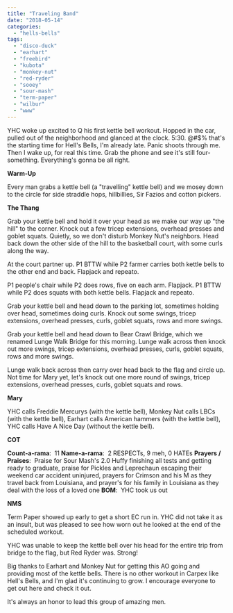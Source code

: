 ```yaml
---
title: "Traveling Band"
date: "2018-05-14"
categories: 
  - "hells-bells"
tags: 
  - "disco-duck"
  - "earhart"
  - "freebird"
  - "kubota"
  - "monkey-nut"
  - "red-ryder"
  - "sooey"
  - "sour-mash"
  - "term-paper"
  - "wilbur"
  - "www"
---
```


YHC woke up excited to Q his first kettle bell workout. Hopped in the car, pulled out of the neighborhood and glanced at the clock. 5:30. @#$% that's the starting time for Hell's Bells, I'm already late. Panic shoots through me. Then I wake up, for real this time. Grab the phone and see it's still four-something. Everything's gonna be all right.

**Warm-Up**

Every man grabs a kettle bell (a "travelling" kettle bell) and we mosey down to the circle for side straddle hops, hillbillies, Sir Fazios and cotton pickers.

**The Thang**

Grab your kettle bell and hold it over your head as we make our way up "the hill" to the corner. Knock out a few tricep extensions, overhead presses and goblet squats. Quietly, so we don't disturb Monkey Nut's neighbors. Head back down the other side of the hill to the basketball court, with some curls along the way.

At the court partner up. P1 BTTW while P2 farmer carries both kettle bells to the other end and back. Flapjack and repeato.

P1 people's chair while P2 does rows, five on each arm. Flapjack. P1 BTTW while P2 does squats with both kettle bells. Flapjack and repeato.

Grab your kettle bell and head down to the parking lot, sometimes holding over head, sometimes doing curls. Knock out some swings, tricep extensions, overhead presses, curls, goblet squats, rows and more swings.

Grab your kettle bell and head down to Bear Crawl Bridge, which we renamed Lunge Walk Bridge for this morning. Lunge walk across then knock out more swings, tricep extensions, overhead presses, curls, goblet squats, rows and more swings.

Lunge walk back across then carry over head back to the flag and circle up. Not time for Mary yet, let's knock out one more round of swings, tricep extensions, overhead presses, curls, goblet squats and rows.

**Mary**

YHC calls Freddie Mercurys (with the kettle bell), Monkey Nut calls LBCs (with the kettle bell), Earhart calls American hammers (with the kettle bell), YHC calls Have A Nice Day (without the kettle bell).

**COT**

**Count-a-rama**:  11 **Name-a-rama**:  2 RESPECTs, 9 meh, 0 HATEs **Prayers / Praises**:  Praise for Sour Mash's 2.0 Huffy finishing all tests and getting ready to graduate, praise for Pickles and Leprechaun escaping their weekend car accident uninjured, prayers for Crimson and his M as they travel back from Louisiana, and prayer's for his family in Louisiana as they deal with the loss of a loved one **BOM**:  YHC took us out

**NMS**

Term Paper showed up early to get a short EC run in. YHC did not take it as an insult, but was pleased to see how worn out he looked at the end of the scheduled workout.

YHC was unable to keep the kettle bell over his head for the entire trip from bridge to the flag, but Red Ryder was. Strong!

Big thanks to Earhart and Monkey Nut for getting this AO going and providing most of the kettle bells. There is no other workout in Carpex like Hell's Bells, and I'm glad it's continuing to grow. I encourage everyone to get out here and check it out.

It's always an honor to lead this group of amazing men.
